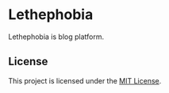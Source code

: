 # Lethephobia

Lethephobia is blog platform.

## License

This project is licensed under the [MIT License](./LICENSE).
